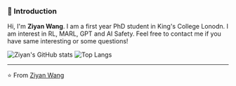 ### 👋 Introduction
<!-- 
![status](https://img.shields.io/badge/status-up-brightgreen) ![Gender](https://img.shields.io/badge/gender-%F0%9F%A4%B5-lightgrey) ![](https://img.shields.io/badge/Relationship-Single-red) ![](https://img.shields.io/static/v1?label=wechat&message=lizheming&color=7BB32E&logo=wechat) ![](https://visitor-badge.glitch.me/badge?page_id=github.com/lizheming) -->

Hi, I'm **Ziyan Wang**. I am a first year PhD student in King's College Lonodn. I am interest in RL, MARL, GPT and AI Safety.
Feel free to contact me if you have same interesting or some questions!

![Ziyan's GitHub stats](https://statetest-ziyan-wang98.vercel.app/api?username=ziyan-wang98&show_icons=true&count_private=true&hide=contribs)
![Top Langs](https://statetest-ziyan-wang98.vercel.app/api/top-langs/?username=ziyan-wang98&layout=compact)


---
⭐️ From [Ziyan Wang](https://github.com/ziyan-wang98)
